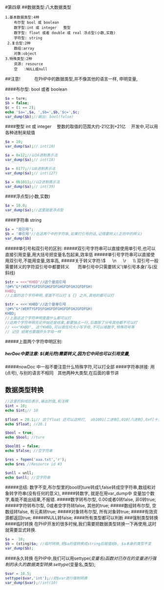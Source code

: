 #第四章 
##数据类型:八大数据类型
```
1.基本数据类型:4种
    布尔型 bool 或 boolean
    数字型:int 或 integer   整型
    数字型: float 或者 double 或 real 浮点型(小数,实数)
    字符型: string 
 2.复合型:2种
    数组:array
    对象:object
3.特殊类型:2种
    资源: resource
    空   :NULL或null 
```
##注意!
&emsp;&emsp;&emsp;在PHP中的数据类型,并不像其他的语言一样, 申明变量,

####布尔型: bool 或者 boolean
```PHP
$a = ture;
$b = false; 
$c = (1 == 2);
echo '$a=',$a, ',$b=',$b,'$c=',$c;
var_dump($b);//输出: bool(false)
```
####整型 int 或 integer 
&emsp;整数的取值的范围大约-21亿到+21亿
&emsp;开发中,可以用各种进制来赋值
```PHP
$a = 10;
var_dump($a);// int(10)

$a = 0x12;//以16进制表示法
var_dump($a);// int(18)

$a = 0177;//以8进制表示法
var_dump($a);// int(127)

$a = 0b1011;//以2进制表示法
var_dump($a);// int(39)
```
####浮点型(小数,实数)
```PHP
$a = 10.0;
var_dump($a);//这里就是浮点型
```
####字符串 string
```PHP
$a = "双引号";
$b = '单引号'//在这两个中的字符串,如果打引号的话,记得要转义(正则中的转义)
var_dump($b)
```
#####单引号和双引号的区别:
#####双引号字符串可以直接使用单引号,也可以直接引用变量,用大括号把变量名包起来,效率低
#####单引号字符串可以直接使用双引号,不能用变量,效率高,
#####关于转义字符:\\$ &emsp; \n &emsp; \r &emsp; \\\  双引号一般需要转义的字符双引号中都要转义&emsp;&emsp;而单引号中只需要转义'(单引号本身)'与\(反斜线)
```PHP
$str = <<<"KHBD"//这个是双引号
!@#%^&*(WERTYGFDSFGHGFDFGHGFDFGHJGFDFGH)
KHBD;
//上面的这个字符申明,里面不可以打 $ {} 之外,其他的都可以打

$str = <<<'KHBD'//这个是单引号
!@#%^&*(WERTYGFDSFGHGFDFGHGFDFGHJGFDFGH)
KHBD;
//上面这这个字符申明里面什么都可以打   
//这两个字符申明无论开始还是结束,都要独占一行,后面除了分号其他都不可以打
// <<<"KHBD", 这个KHBD,可以填任何大小写字母,不可以填数字,特殊符号等 
// 记住 结尾也要跟开头字母一样
```
#####上面两个字符申明区别:
##### herDoc中要注意: $(美元符)需要转义,因为它中间也可以引用变量,
#####nowDoc 中一般不要注意什么特殊字符,可以打全部
####字符串拼接: 用(点号), 与别的语言不相同&emsp;其他两种大类型,在后面的章节讲
## 数据类型转换
```PHP
//这里的斜线后表示,输出的值,和注释
$int = 10;
echo $int;// 10
 
$float = 20.1;// 这个float 还可以这样打,  ob1001[二进制],010[八进制],0xf[十六进制],2.5e3[科学计数法], .2[表示0.2]
echo $float; //20.1

$bool = true;
echo $bool; //ture

$bool01 = false;
echo $false; //空字符串

$res = fopen('aaa.txt','r');
echo $res //Resource id #3

$unll = unll;
echo $unll; //空字符串
```
#####总结: 数字不变,布尔型里的bool的ture转成1,false转成空字符串,数组和对象转字符串(没有任何的意义), 
#####转数字, 就是在用var_dump中 变量加个数字,看能不能出结果,不报错.
#####数字转布尔型, 0.00或者0转false, 非0转true;
#####字符转布尔型, 0或者空字符转false, 其他的true;
#####数组转布尔型, 空数组转false, 有元素转true;
#####对象转布尔型, 所有对象转true;
#####有效资源都返回true;
#####NULL转false;
####所有类型都可以判断
###强制类型转换
####临时转换
在PHP开发的很多时候,我们需要把数据类型转换一下再使用,这时就需要显式转换.
```PHP
$a =  10;
$b = (sting)$a; //临时转换,把$a的值转换成string后赋值给b, $a本身的类型不变
var_dump($b);
```
####永久转换
在PHP中,我们可以用settype($变量名)函数对已存在的变量进行强制的永久的数据类型转换. settype($变量名,类型); 
```PHP
$var = 10.5;
settype($var,'int');//把$var进行强制转换
var_dump($var);//int(10)
```
```PHP

```



